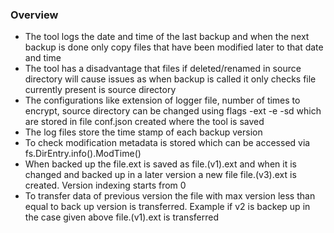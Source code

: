 ### Overview

- The tool logs the date and time of the last backup and when the next backup is done only copy files that have been modified later to that date and time
- The tool has a disadvantage that files if deleted/renamed in source directory will cause issues as when backup is called it only checks file currently present is source directory
- The configurations like extension of logger file, number of times to encrypt, source directory can be changed using flags -ext -e -sd which are stored in file conf.json created where the tool is saved
- The log files store the time stamp of each backup version
- To check modification metadata is stored which can be accessed via fs.DirEntry.info().ModTime()
- When backed up the file.ext is saved as file.(v1).ext and when it is changed and backed up in a later version a new file file.(v3).ext is created. Version indexing starts from 0
- To transfer data of previous version the file with max version less than equal to back up version is transferred. Example if v2 is backep up in the case given above file.(v1).ext is transferred
